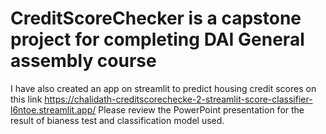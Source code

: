 # CreditScoreChecker is a capstone project for completing DAI General assembly course
I have also created an app on streamlit to predict housing credit scores on this link https://chalidath-creditscorechecke-2-streamlit-score-classifier-l6ntoe.streamlit.app/
Please review the PowerPoint presentation for the result of bianess test and classification model used. 
